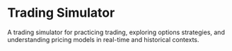 # Trading Simulator
A trading simulator for practicing trading, exploring options strategies, and understanding pricing models in real-time and historical contexts.
